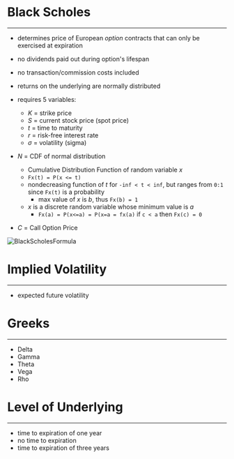 # **Black Scholes**
---
- determines price of European *option* contracts that can only be exercised at expiration 
- no dividends paid out during option's lifespan
- no transaction/commission costs included 
- returns on the underlying are normally distributed 

- requires 5 variables:
    - *K* = strike price
    - *S* = current stock price (spot price)
    - *t* = time to maturity
    - *r* = risk-free interest rate 
    - *σ* = volatility (sigma)
- *N* = CDF of normal distribution 
    - Cumulative Distribution Function of random variable *x*
    - `Fx(t) = P(x <= t)`
    - nondecreasing function of *t* for `-inf < t < inf`, but ranges from `0:1` since `Fx(t)` is a probability
        - max value of *x* is *b*, thus `Fx(b) = 1`
    - *x* is a discrete random variable whose minimum value is *a*
        - `Fx(a) = P(x<=a) = P(x=a = fx(a)` if `c < a` then `Fx(c) = 0`
- *C* = Call Option Price 

![BlackScholesFormula](data/black_scholes_formula.png)



# **Implied Volatility**
---
- expected future volatility 



# **Greeks**
---
- Delta
- Gamma
- Theta
- Vega
- Rho



# **Level of Underlying**
---
- time to expiration of one year
- no time to expiration 
- time to expiration of three years 







  
    